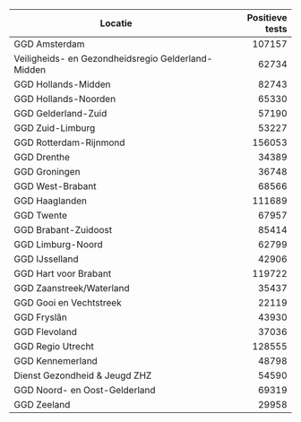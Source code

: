 | Locatie | Positieve tests |
|---------|----------------:|
| GGD Amsterdam                            | 107157 |
| Veiligheids- en Gezondheidsregio Gelderland-Midden | 62734 |
| GGD Hollands-Midden                      | 82743 |
| GGD Hollands-Noorden                     | 65330 |
| GGD Gelderland-Zuid                      | 57190 |
| GGD Zuid-Limburg                         | 53227 |
| GGD Rotterdam-Rijnmond                   | 156053 |
| GGD Drenthe                              | 34389 |
| GGD Groningen                            | 36748 |
| GGD West-Brabant                         | 68566 |
| GGD Haaglanden                           | 111689 |
| GGD Twente                               | 67957 |
| GGD Brabant-Zuidoost                     | 85414 |
| GGD Limburg-Noord                        | 62799 |
| GGD IJsselland                           | 42906 |
| GGD Hart voor Brabant                    | 119722 |
| GGD Zaanstreek/Waterland                 | 35437 |
| GGD Gooi en Vechtstreek                  | 22119 |
| GGD Fryslân                              | 43930 |
| GGD Flevoland                            | 37036 |
| GGD Regio Utrecht                        | 128555 |
| GGD Kennemerland                         | 48798 |
| Dienst Gezondheid & Jeugd ZHZ            | 54590 |
| GGD Noord- en Oost-Gelderland            | 69319 |
| GGD Zeeland                              | 29958 |
